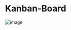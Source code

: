 # Kanban-Board

![image](https://github.com/user-attachments/assets/36cecc77-1294-4e81-97c4-b1c806b29c86)
